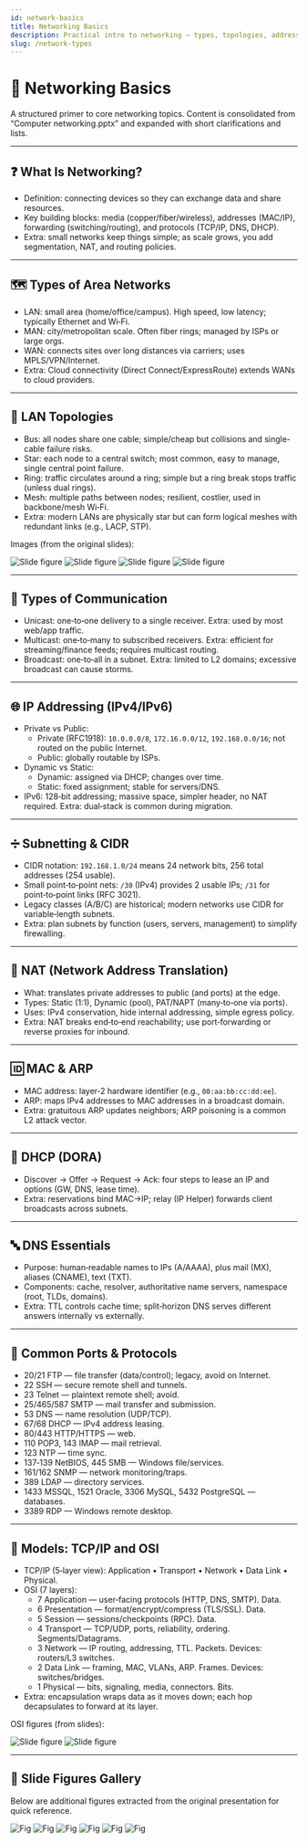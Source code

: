 ```yaml
---
id: network-basics
title: Networking Basics
description: Practical intro to networking — types, topologies, addressing, NAT, DNS, ports, and OSI/TCP-IP models.
slug: /network-types
---
```


# 🧠 Networking Basics

A structured primer to core networking topics. Content is consolidated from “Computer networking.pptx” and expanded with short clarifications and lists.

---

## ❓ What Is Networking?

- Definition: connecting devices so they can exchange data and share resources.
- Key building blocks: media (copper/fiber/wireless), addresses (MAC/IP), forwarding (switching/routing), and protocols (TCP/IP, DNS, DHCP).
- Extra: small networks keep things simple; as scale grows, you add segmentation, NAT, and routing policies.

---

## 🗺️ Types of Area Networks

- LAN: small area (home/office/campus). High speed, low latency; typically Ethernet and Wi‑Fi.
- MAN: city/metropolitan scale. Often fiber rings; managed by ISPs or large orgs.
- WAN: connects sites over long distances via carriers; uses MPLS/VPN/Internet.
- Extra: Cloud connectivity (Direct Connect/ExpressRoute) extends WANs to cloud providers.

---

## 🔗 LAN Topologies

- Bus: all nodes share one cable; simple/cheap but collisions and single-cable failure risks.
- Star: each node to a central switch; most common, easy to manage, single central point failure.
- Ring: traffic circulates around a ring; simple but a ring break stops traffic (unless dual rings).
- Mesh: multiple paths between nodes; resilient, costlier, used in backbone/mesh Wi‑Fi.
- Extra: modern LANs are physically star but can form logical meshes with redundant links (e.g., LACP, STP).

Images (from the original slides):

![Slide figure](/img/networking/computer-networking/image1.png)
![Slide figure](/img/networking/computer-networking/image2.png)
![Slide figure](/img/networking/computer-networking/image3.png)
![Slide figure](/img/networking/computer-networking/image4.png)

---

## 📡 Types of Communication

- Unicast: one‑to‑one delivery to a single receiver. Extra: used by most web/app traffic.
- Multicast: one‑to‑many to subscribed receivers. Extra: efficient for streaming/finance feeds; requires multicast routing.
- Broadcast: one‑to‑all in a subnet. Extra: limited to L2 domains; excessive broadcast can cause storms.

---

## 🌐 IP Addressing (IPv4/IPv6)

- Private vs Public:
  - Private (RFC1918): `10.0.0.0/8`, `172.16.0.0/12`, `192.168.0.0/16`; not routed on the public Internet.
  - Public: globally routable by ISPs.
- Dynamic vs Static:
  - Dynamic: assigned via DHCP; changes over time.
  - Static: fixed assignment; stable for servers/DNS.
- IPv6: 128‑bit addressing; massive space, simpler header, no NAT required. Extra: dual‑stack is common during migration.

---

## ➗ Subnetting & CIDR

- CIDR notation: `192.168.1.0/24` means 24 network bits, 256 total addresses (254 usable).
- Small point‑to‑point nets: `/30` (IPv4) provides 2 usable IPs; `/31` for point‑to‑point links (RFC 3021).
- Legacy classes (A/B/C) are historical; modern networks use CIDR for variable‑length subnets.
- Extra: plan subnets by function (users, servers, management) to simplify firewalling.

---

## 🔁 NAT (Network Address Translation)

- What: translates private addresses to public (and ports) at the edge.
- Types: Static (1:1), Dynamic (pool), PAT/NAPT (many‑to‑one via ports).
- Uses: IPv4 conservation, hide internal addressing, simple egress policy.
- Extra: NAT breaks end‑to‑end reachability; use port‑forwarding or reverse proxies for inbound.

---

## 🆔 MAC & ARP

- MAC address: layer‑2 hardware identifier (e.g., `00:aa:bb:cc:dd:ee`).
- ARP: maps IPv4 addresses to MAC addresses in a broadcast domain.
- Extra: gratuitous ARP updates neighbors; ARP poisoning is a common L2 attack vector.

---

## 🤝 DHCP (DORA)

- Discover → Offer → Request → Ack: four steps to lease an IP and options (GW, DNS, lease time).
- Extra: reservations bind MAC→IP; relay (IP Helper) forwards client broadcasts across subnets.

---

## 🔤 DNS Essentials

- Purpose: human‑readable names to IPs (A/AAAA), plus mail (MX), aliases (CNAME), text (TXT).
- Components: cache, resolver, authoritative name servers, namespace (root, TLDs, domains).
- Extra: TTL controls cache time; split‑horizon DNS serves different answers internally vs externally.

---

## 🔢 Common Ports & Protocols

- 20/21 FTP — file transfer (data/control); legacy, avoid on Internet.
- 22 SSH — secure remote shell and tunnels.
- 23 Telnet — plaintext remote shell; avoid.
- 25/465/587 SMTP — mail transfer and submission.
- 53 DNS — name resolution (UDP/TCP).
- 67/68 DHCP — IPv4 address leasing.
- 80/443 HTTP/HTTPS — web.
- 110 POP3, 143 IMAP — mail retrieval.
- 123 NTP — time sync.
- 137‑139 NetBIOS, 445 SMB — Windows file/services.
- 161/162 SNMP — network monitoring/traps.
- 389 LDAP — directory services.
- 1433 MSSQL, 1521 Oracle, 3306 MySQL, 5432 PostgreSQL — databases.
- 3389 RDP — Windows remote desktop.

---

## 🧭 Models: TCP/IP and OSI

- TCP/IP (5‑layer view): Application • Transport • Network • Data Link • Physical.
- OSI (7 layers):
  - 7 Application — user‑facing protocols (HTTP, DNS, SMTP). Data.
  - 6 Presentation — format/encrypt/compress (TLS/SSL). Data.
  - 5 Session — sessions/checkpoints (RPC). Data.
  - 4 Transport — TCP/UDP, ports, reliability, ordering. Segments/Datagrams.
  - 3 Network — IP routing, addressing, TTL. Packets. Devices: routers/L3 switches.
  - 2 Data Link — framing, MAC, VLANs, ARP. Frames. Devices: switches/bridges.
  - 1 Physical — bits, signaling, media, connectors. Bits.
- Extra: encapsulation wraps data as it moves down; each hop decapsulates to forward at its layer.

OSI figures (from slides):

![Slide figure](/img/networking/computer-networking/image33.png)
![Slide figure](/img/networking/computer-networking/image40.png)

---

## 📎 Slide Figures Gallery

Below are additional figures extracted from the original presentation for quick reference.

![Fig](/img/networking/computer-networking/image5.png)
![Fig](/img/networking/computer-networking/image6.png)
![Fig](/img/networking/computer-networking/image7.png)
![Fig](/img/networking/computer-networking/image8.png)
![Fig](/img/networking/computer-networking/image9.png)
![Fig](/img/networking/computer-networking/image10.png)
